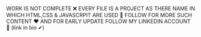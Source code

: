 WORK IS NOT COMPLETE ❌
EVERY FILE IS A PROJECT AS THERE NAME IN WHICH HTML,CSS & JAVASCRPIT ARE USED 🚀
FOLLOW FOR MORE SUCH CONTENT ❤
AND FOR EARLY UPDATE FOLLOW MY LINKEDIN ACCOUNT 🙌
(link in bio ✔)
